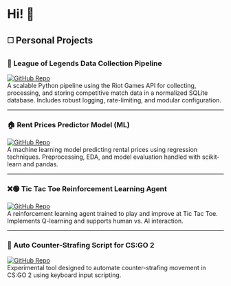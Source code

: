 # Hi! 👋

## ◻️ Personal Projects

### 🐍 League of Legends Data Collection Pipeline  
[![GitHub Repo](https://img.shields.io/badge/GitHub-Repository-blue?style=for-the-badge&logo=github)](https://github.com/PadTo/League-of-Legends-Game-Performance-Analysis)  
A scalable Python pipeline using the Riot Games API for collecting, processing, and storing competitive match data in a normalized SQLite database. Includes robust logging, rate-limiting, and modular configuration.

---

### 🏠 Rent Prices Predictor Model (ML)  
[![GitHub Repo](https://img.shields.io/badge/GitHub-Repository-blue?style=for-the-badge&logo=github)](https://github.com/PadTo/Rent-Prices-Predictor-Model-ML)  
A machine learning model predicting rental prices using regression techniques. Preprocessing, EDA, and model evaluation handled with scikit-learn and pandas.

---

### ❌🟢 Tic Tac Toe Reinforcement Learning Agent  
[![GitHub Repo](https://img.shields.io/badge/GitHub-Repository-blue?style=for-the-badge&logo=github)](https://github.com/PadTo/Tic_Tac_Toe-ML-)  
A reinforcement learning agent trained to play and improve at Tic Tac Toe. Implements Q-learning and supports human vs. AI interaction.

---

### 🎯 Auto Counter-Strafing Script for CS:GO 2  
[![GitHub Repo](https://img.shields.io/badge/GitHub-Repository-blue?style=for-the-badge&logo=github)](https://github.com/PadTo/Auto_Counter_Strafing_cs_go_2)  
Experimental tool designed to automate counter-strafing movement in CS:GO 2 using keyboard input scripting.
